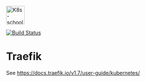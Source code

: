 [<img src="http://k8s-school.fr/images/logo.svg" alt="K8s-school Logo, expertise et formation Kubernetes" height="50" />](https://k8s-school.fr)

[![Build Status](https://travis-ci.com/k8s-school/traefik-example.svg?branch=master)](https://travis-ci.com/k8s-school/traefik-example)


# Traefik

See https://docs.traefik.io/v1.7/user-guide/kubernetes/

